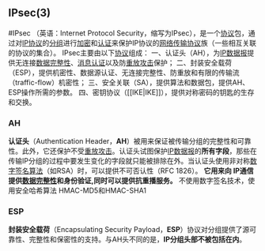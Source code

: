 ## IPsec(3)
#IPsec
（英语：Internet Protocol Security，缩写为IPsec），是一个[协议](https://baike.baidu.com/item/%E5%8D%8F%E8%AE%AE/13020269)包，通过对[IP协议](https://baike.baidu.com/item/IP%E5%8D%8F%E8%AE%AE/131947)的[分组](https://baike.baidu.com/item/%E5%88%86%E7%BB%84/7360586)进行[加密](https://baike.baidu.com/item/%E5%8A%A0%E5%AF%86/752748)和[认证](https://baike.baidu.com/item/%E8%AE%A4%E8%AF%81/464259)来保护IP协议的[网络传输协议](https://baike.baidu.com/item/%E7%BD%91%E7%BB%9C%E4%BC%A0%E8%BE%93%E5%8D%8F%E8%AE%AE/332131)族（一些相互关联的协议的集合）。
IPsec主要由以下[协议](https://baike.baidu.com/item/%E5%8D%8F%E8%AE%AE)组成：
一、认证头（AH），为[IP数据报](https://baike.baidu.com/item/IP%E6%95%B0%E6%8D%AE%E6%8A%A5/1581132)提供无连接[数据完整性](https://baike.baidu.com/item/%E6%95%B0%E6%8D%AE%E5%AE%8C%E6%95%B4%E6%80%A7)、[消息认证](https://baike.baidu.com/item/%E6%B6%88%E6%81%AF%E8%AE%A4%E8%AF%81)以及防[重放攻击](https://baike.baidu.com/item/%E9%87%8D%E6%94%BE%E6%94%BB%E5%87%BB)保护；
二、封装安全载荷（ESP），提供机密性、数据源认证、无连接完整性、防重放和有限的传输流（traffic-flow）机密性；
三、安全关联（SA），提供算法和数据包，提供AH、ESP操作所需的参数。
四、密钥协议（[[IKE|IKE]]），提供对称密码的钥匙的生存和交换。

### AH
**认证头**（Authentication Header，**AH**）被用来保证被传输分组的完整性和可靠性。此外，它还保护不受[重放攻击](https://baike.baidu.com/item/%E9%87%8D%E6%94%BE%E6%94%BB%E5%87%BB)。认证头试图保护[IP数据报](https://baike.baidu.com/item/IP%E6%95%B0%E6%8D%AE%E6%8A%A5/1581132)的**所有字段**，那些在传输IP分组的过程中要发生变化的字段就只能被排除在外。当认证头使用非对称[数字签名算法](https://baike.baidu.com/item/%E6%95%B0%E5%AD%97%E7%AD%BE%E5%90%8D%E7%AE%97%E6%B3%95/12724298)（如RSA）时，可以提供不可否认性（RFC 1826）。
**它用来向 IP通信提供[数据完整性](https://baike.baidu.com/item/%E6%95%B0%E6%8D%AE%E5%AE%8C%E6%95%B4%E6%80%A7/110071)和身份验证,同时可以提供抗重播服务。**
不使用数字签名技术，使用安全哈希算法
HMAC-MD5和HMAC-SHA1

### ESP
**封装安全载荷**（Encapsulating Security Payload，**ESP**）协议对分组提供了源可靠性、完整性和保密性的支持。与AH头不同的是，**IP分组头部不被包括在内**。

